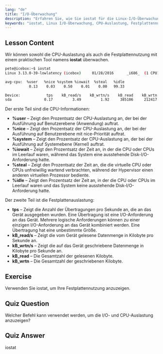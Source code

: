 ```yaml
---
lang: "de"
title: "I/O-Überwachung"
description: "Erfahren Sie, wie Sie iostat für die Linux-I/O-Überwachung verwenden. Verstehen Sie CPU- und Festplattennutzungsmetriken mit diesem wichtigen Befehl. Verbessern Sie die Systemleistung!"
keywords: "iostat, Linux I/O-Überwachung, CPU-Auslastung, Festplattennutzung, Linux-Befehle, Anfänger, Tutorial, Anleitung"
---
```


## Lesson Content

Wir können sowohl die CPU-Auslastung als auch die Festplattennutzung mit einem praktischen Tool namens **iostat** überwachen.

```bash
pete@icebox:~$ iostat
Linux 3.13.0-39-lowlatency (icebox)     01/28/2016      _i686_  (1 CPU)

avg-cpu:  %user   %nice %system %iowait  %steal   %idle
           0.13    0.03    0.50    0.01    0.00   99.33

Device:            tps    kB_read/s    kB_wrtn/s    kB_read    kB_wrtn
sda               0.17         3.49         1.92     385106     212417
```

Der erste Teil sind die CPU-Informationen:

- **%user** – Zeigt den Prozentsatz der CPU-Auslastung an, der bei der Ausführung auf Benutzerebene (Anwendung) auftrat.
- **%nice** – Zeigt den Prozentsatz der CPU-Auslastung an, der bei der Ausführung auf Benutzerebene mit nice-Priorität auftrat.
- **%system** – Zeigt den Prozentsatz der CPU-Auslastung an, der bei der Ausführung auf Systemebene (Kernel) auftrat.
- **%iowait** – Zeigt den Prozentsatz der Zeit an, in der die CPU oder CPUs im Leerlauf waren, während das System eine ausstehende Disk-I/O-Anforderung hatte.
- **%steal** – Zeigt den Prozentsatz der Zeit an, die die virtuelle CPU oder CPUs unfreiwillig wartend verbrachten, während der Hypervisor einen anderen virtuellen Prozessor bediente.
- **%idle** – Zeigt den Prozentsatz der Zeit an, in der die CPU oder CPUs im Leerlauf waren und das System keine ausstehende Disk-I/O-Anforderung hatte.

Der zweite Teil ist die Festplattenauslastung:

- **tps** – Zeigt die Anzahl der Übertragungen pro Sekunde an, die an das Gerät ausgegeben wurden. Eine Übertragung ist eine I/O-Anforderung an das Gerät. Mehrere logische Anforderungen können zu einer einzigen I/O-Anforderung an das Gerät kombiniert werden. Eine Übertragung hat eine unbestimmte Größe.
- **kB_read/s** – Zeigt die vom Gerät gelesene Datenmenge in Kilobyte pro Sekunde an.
- **kB_wrtn/s** – Zeigt die auf das Gerät geschriebene Datenmenge in Kilobyte pro Sekunde an.
- **kB_read** – Die Gesamtzahl der gelesenen Kilobyte.
- **kB_wrtn** – Die Gesamtzahl der geschriebenen Kilobyte.

## Exercise

Verwenden Sie iostat, um Ihre Festplattennutzung anzuzeigen.

## Quiz Question

Welcher Befehl kann verwendet werden, um die I/O- und CPU-Auslastung anzuzeigen?

## Quiz Answer

iostat
